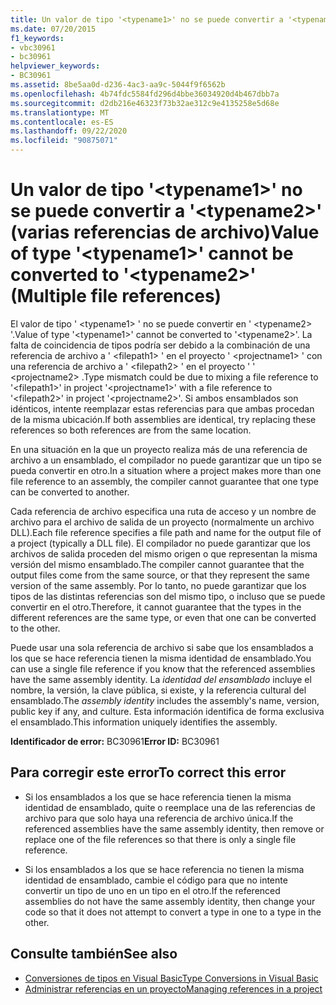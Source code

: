 ```yaml
---
title: Un valor de tipo '<typename1>' no se puede convertir a '<typename2>' (varias referencias de archivo)
ms.date: 07/20/2015
f1_keywords:
- vbc30961
- bc30961
helpviewer_keywords:
- BC30961
ms.assetid: 8be5aa0d-d236-4ac3-aa9c-5044f9f6562b
ms.openlocfilehash: 4b74fdc5584fd296d4bbe36034920d4b467dbb7a
ms.sourcegitcommit: d2db216e46323f73b32ae312c9e4135258e5d68e
ms.translationtype: MT
ms.contentlocale: es-ES
ms.lasthandoff: 09/22/2020
ms.locfileid: "90875071"
---
```

# <a name="value-of-type-typename1-cannot-be-converted-to-typename2-multiple-file-references"></a><span data-ttu-id="01f21-102">Un valor de tipo '\<typename1>' no se puede convertir a '\<typename2>' (varias referencias de archivo)</span><span class="sxs-lookup"><span data-stu-id="01f21-102">Value of type '\<typename1>' cannot be converted to '\<typename2>' (Multiple file references)</span></span>

<span data-ttu-id="01f21-103">El valor de tipo ' \<typename1> ' no se puede convertir en ' \<typename2> '.</span><span class="sxs-lookup"><span data-stu-id="01f21-103">Value of type '\<typename1>' cannot be converted to '\<typename2>'.</span></span> <span data-ttu-id="01f21-104">La falta de coincidencia de tipos podría ser debido a la combinación de una referencia de archivo a ' \<filepath1> ' en el proyecto ' \<projectname1> ' con una referencia de archivo a ' \<filepath2> ' en el proyecto ' ' \<projectname2> .</span><span class="sxs-lookup"><span data-stu-id="01f21-104">Type mismatch could be due to mixing a file reference to '\<filepath1>' in project '\<projectname1>' with a file reference to '\<filepath2>' in project '\<projectname2>'.</span></span> <span data-ttu-id="01f21-105">Si ambos ensamblados son idénticos, intente reemplazar estas referencias para que ambas procedan de la misma ubicación.</span><span class="sxs-lookup"><span data-stu-id="01f21-105">If both assemblies are identical, try replacing these references so both references are from the same location.</span></span>  
  
 <span data-ttu-id="01f21-106">En una situación en la que un proyecto realiza más de una referencia de archivo a un ensamblado, el compilador no puede garantizar que un tipo se pueda convertir en otro.</span><span class="sxs-lookup"><span data-stu-id="01f21-106">In a situation where a project makes more than one file reference to an assembly, the compiler cannot guarantee that one type can be converted to another.</span></span>  
  
 <span data-ttu-id="01f21-107">Cada referencia de archivo especifica una ruta de acceso y un nombre de archivo para el archivo de salida de un proyecto (normalmente un archivo DLL).</span><span class="sxs-lookup"><span data-stu-id="01f21-107">Each file reference specifies a file path and name for the output file of a project (typically a DLL file).</span></span> <span data-ttu-id="01f21-108">El compilador no puede garantizar que los archivos de salida proceden del mismo origen o que representan la misma versión del mismo ensamblado.</span><span class="sxs-lookup"><span data-stu-id="01f21-108">The compiler cannot guarantee that the output files come from the same source, or that they represent the same version of the same assembly.</span></span> <span data-ttu-id="01f21-109">Por lo tanto, no puede garantizar que los tipos de las distintas referencias son del mismo tipo, o incluso que se puede convertir en el otro.</span><span class="sxs-lookup"><span data-stu-id="01f21-109">Therefore, it cannot guarantee that the types in the different references are the same type, or even that one can be converted to the other.</span></span>  
  
 <span data-ttu-id="01f21-110">Puede usar una sola referencia de archivo si sabe que los ensamblados a los que se hace referencia tienen la misma identidad de ensamblado.</span><span class="sxs-lookup"><span data-stu-id="01f21-110">You can use a single file reference if you know that the referenced assemblies have the same assembly identity.</span></span> <span data-ttu-id="01f21-111">La *identidad del ensamblado* incluye el nombre, la versión, la clave pública, si existe, y la referencia cultural del ensamblado.</span><span class="sxs-lookup"><span data-stu-id="01f21-111">The *assembly identity* includes the assembly's name, version, public key if any, and culture.</span></span> <span data-ttu-id="01f21-112">Esta información identifica de forma exclusiva el ensamblado.</span><span class="sxs-lookup"><span data-stu-id="01f21-112">This information uniquely identifies the assembly.</span></span>  
  
 <span data-ttu-id="01f21-113">**Identificador de error:** BC30961</span><span class="sxs-lookup"><span data-stu-id="01f21-113">**Error ID:** BC30961</span></span>  
  
## <a name="to-correct-this-error"></a><span data-ttu-id="01f21-114">Para corregir este error</span><span class="sxs-lookup"><span data-stu-id="01f21-114">To correct this error</span></span>  
  
- <span data-ttu-id="01f21-115">Si los ensamblados a los que se hace referencia tienen la misma identidad de ensamblado, quite o reemplace una de las referencias de archivo para que solo haya una referencia de archivo única.</span><span class="sxs-lookup"><span data-stu-id="01f21-115">If the referenced assemblies have the same assembly identity, then remove or replace one of the file references so that there is only a single file reference.</span></span>  
  
- <span data-ttu-id="01f21-116">Si los ensamblados a los que se hace referencia no tienen la misma identidad de ensamblado, cambie el código para que no intente convertir un tipo de uno en un tipo en el otro.</span><span class="sxs-lookup"><span data-stu-id="01f21-116">If the referenced assemblies do not have the same assembly identity, then change your code so that it does not attempt to convert a type in one to a type in the other.</span></span>  
  
## <a name="see-also"></a><span data-ttu-id="01f21-117">Consulte también</span><span class="sxs-lookup"><span data-stu-id="01f21-117">See also</span></span>

- [<span data-ttu-id="01f21-118">Conversiones de tipos en Visual Basic</span><span class="sxs-lookup"><span data-stu-id="01f21-118">Type Conversions in Visual Basic</span></span>](../../programming-guide/language-features/data-types/type-conversions.md)
- [<span data-ttu-id="01f21-119">Administrar referencias en un proyecto</span><span class="sxs-lookup"><span data-stu-id="01f21-119">Managing references in a project</span></span>](/visualstudio/ide/managing-references-in-a-project)

